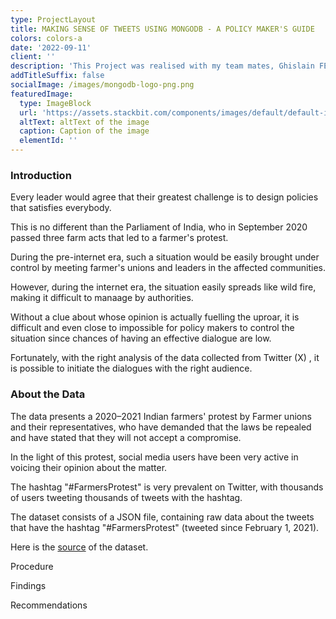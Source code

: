 ```yaml
---
type: ProjectLayout
title: MAKING SENSE OF TWEETS USING MONGODB - A POLICY MAKER'S GUIDE
colors: colors-a
date: '2022-09-11'
client: ''
description: 'This Project was realised with my team mates, Ghislain FEPESSI AND EVELINE SOH'
addTitleSuffix: false
socialImage: /images/mongodb-logo-png.png
featuredImage:
  type: ImageBlock
  url: 'https://assets.stackbit.com/components/images/default/default-image.png'
  altText: altText of the image
  caption: Caption of the image
  elementId: ''
---
```

### Introduction

Every leader would agree that their greatest challenge is to design policies that satisfies everybody. 

This is no different than the Parliament of India, who in September 2020 passed three farm acts that led to a farmer's protest. 

During the pre-internet era, such a situation would be easily brought under control by meeting farmer's unions and leaders in the affected communities.

However, during the internet era, the situation easily spreads like wild fire, making it difficult to manaage by authorities. 

Without a clue about whose opinion is actually fuelling the uproar, it is difficult and even close to impossible for policy makers to control the situation since chances of having an effective dialogue are low.

Fortunately, with the right analysis of the data collected from Twitter (X) , it is possible to initiate the dialogues with the right audience.



### About the Data

The data presents a 2020–2021 Indian farmers' protest by Farmer unions and their representatives, who  have demanded that the laws be repealed and have stated that they will not accept a compromise. 

In the light of this protest, social media users have been very active in voicing their opinion about the matter. 

The hashtag "#FarmersProtest" is very prevalent on Twitter, with thousands of users tweeting thousands of tweets with the hashtag.

The dataset consists of a JSON file, containing raw data about the tweets that have the hashtag "#FarmersProtest" (tweeted since February 1, 2021). 

Here is the [source](https://www.kaggle.com/datasets/prathamsharma123/farmers-protest-tweets-dataset-raw-json) of the dataset.



Procedure

Findings

Recommendations

